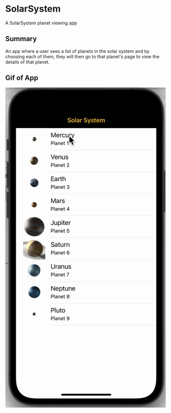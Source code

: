 # SolarSystem
A SolarSystem planet viewing app

## Summary
An app where a user sees a list of planets in the solar system and by choosing each of them, they will then go to that planet's page to view the details of that planet.

## Gif of App
![Gif](./SolarSystem/Resources/Assets.xcassets/gif.dataset/gif.gif)
